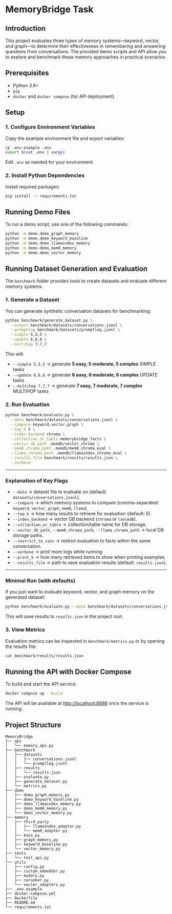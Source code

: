 # MemoryBridge Task

## Introduction

This project evaluates three types of memory systems—keyword, vector, and graph—to determine their effectiveness in remembering and answering questions from conversations. The provided demo scripts and API allow you to explore and benchmark these memory approaches in practical scenarios.
## Prerequisites

- Python 3.8+
- `pip`
- `docker` and `docker compose` (for API deployment)

## Setup

### 1. Configure Environment Variables

Copy the example environment file and export variables:

```bash
cp .env.example .env
export $(cat .env | xargs)
```

Edit `.env` as needed for your environment.

### 2. Install Python Dependencies

Install required packages:

```bash
pip install -r requirements.txt
```

## Running Demo Files

To run a demo script, use one of the following commands:

```bash
python -m demo.demo_graph_memory
python -m demo.demo_keyword_baseline
python -m demo.demo_llamaindex_memory
python -m demo.demo_mem0_memory
python -m demo.demo_vector_memory
```

## Running Dataset Generation and Evaluation

The `benchmark` folder provides tools to create datasets and evaluate different memory systems.

### 1. Generate a Dataset

You can generate synthetic conversation datasets for benchmarking:

```bash
python benchmark/generate_dataset.py \
  --output benchmark/datasets/conversations.jsonl \
  --promptlog benchmark/datasets/promptlog.jsonl \
  --simple 5,5,5 \
  --update 6,6,6 \
  --multihop 7,7,7
```

This will:
* `--simple 5,5,5` → generate **5 easy, 5 moderate, 5 complex** SIMPLE tasks
* `--update 6,6,6` → generate **6 easy, 6 moderate, 6 complex** UPDATE tasks
* `--multihop 7,7,7` → generate **7 easy, 7 moderate, 7 complex** MULTIHOP tasks


### 2. Run Evaluation

```bash
python benchmark/evaluate.py \
  --data benchmark/datasets/conversations.jsonl \
  --compare keyword,vector,graph \
  --top_k 5 \
  --index_backend chroma \
  --collection_or_table memorybridge_facts \
  --vector_db_path .memdb/vector_chroma \
  --mem0_chroma_path .memdb/mem0_chroma_eval \
  --llama_chroma_path .memdb/llamaindex_chroma_eval \
  --results_file benchmark/results/results.json \
  --verbose
```

---

### Explanation of Key Flags

* `--data` → dataset file to evaluate on (default: `datasets/conversations.jsonl`).
* `--compare` → which memory systems to compare (comma-separated: `keyword`, `vector`, `graph`, `mem0`, `llama`).
* `--top_k` → how many results to retrieve for evaluation (default: 5).
* `--index_backend` → vector DB backend (`chroma` or `lancedb`).
* `--collection_or_table` → collection/table name for DB storage.
* `--vector_db_path`, `--mem0_chroma_path`, `--llama_chroma_path` → local DB storage paths.
* `--restrict_to_conv` → restrict evaluation to facts within the same conversation.
* `--verbose` → print more logs while running.
* `--print_k` → how many retrieved items to show when printing examples.
* `--results_file` → path to save evaluation results (default: `results.json`).

---

### Minimal Run (with defaults)

If you just want to evaluate keyword, vector, and graph memory on the generated dataset:

```bash
python benchmark/evaluate.py --data benchmark/datasets/conversations.jsonl
```

This will save results to `results.json` in the project root.

### 3. View Metrics

Evaluation metrics can be inspected in `benchmark/metrics.py` or by opening the results file:

```bash
cat benchmark/results/results.json
```

## Running the API with Docker Compose

To build and start the API service:

```bash
docker compose up --build
```

The API will be available at [http://localhost:8888](http://localhost:8888) once the service is running.

## Project Structure

```
MemoryBridge
├── api
│   └── memory_api.py
├── benchmark
│   ├── datasets
│   │   ├── conversations.jsonl
│   │   └── promptlog.jsonl
│   ├── results
│   │   └── results.json
│   ├── evaluate.py
│   ├── generate_dataset.py
│   └── metrics.py
├── demo
│   ├── demo_graph_memory.py
│   ├── demo_keyword_baseline.py
│   ├── demo_llamaindex_memory.py
│   ├── demo_mem0_memory.py
│   └── demo_vector_memory.py
├── memory
│   ├── third_party
│   │   ├── llamaindex_adapter.py
│   │   └── mem0_adapter.py
│   ├── base.py
│   ├── graph_memory.py
│   ├── keyword_baseline.py
│   └── vector_memory.py
├── tests
│   └── test_api.py
└── utils
│   ├── config.py
│   ├── custom_embedder.py
│   ├── models.py
│   ├── reranker.py
│   └── vector_adapters.py
├── .env.example
├── docker-compose.yml
├── Dockerfile
├── README.md
└── requirements.txt
```
